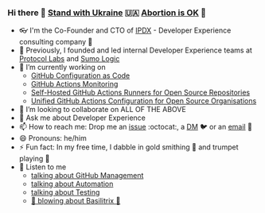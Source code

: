 ### Hi there 👋 [Stand with Ukraine](https://ukraine.ua/) 🇺🇦 [Abortion is OK](https://aborcjajestok.pl/) 🏥

- 👓 I'm the Co-Founder and CTO of [IPDX](https://ipdx.co) - Developer Experience consulting company 💖
- 📠 Previously, I founded and led internal Developer Experience teams at [Protocol Labs](https://protocol.ai/) and [Sumo Logic](https://sumologic.com)
- 🔭 I’m currently working on 
  - [GitHub Configuration as Code](https://github.com/ipdxco/github-as-code)
  - [GitHub Actions Monitoring](https://github.com/ipdxco/github-monitoring-dashboard)
  - [Self-Hosted GitHub Actions Runners for Open Source Repositories](https://github.com/ipdxco/custom-github-runners)  
  - [Unified GitHub Actions Configuration for Open Source Organisations](https://github.com/pl-strflt/uci)
- 👯 I’m looking to collaborate on ALL OF THE ABOVE
- 💬 Ask me about Developer Experience
- 📫 How to reach me: Drop me an [issue](https://github.com/galargh/galargh/issues/new/choose) :octocat:, a [DM](https://twitter.com/galargh) 🐦 or an [email](mailto:piotr@piotrgalar.com) 📧 
- 😄 Pronouns: he/him
- ⚡ Fun fact: In my free time, I dabble in gold smithing 💍 and trumpet playing 🎺
- 🎼 Listen to me 
  - [talking about GitHub Management](https://www.youtube.com/watch?v=t_Ywrsrxp_Y&pp=ygUHZ2FsYXJnaA%3D%3D)
  - [talking about Automation](https://www.youtube.com/watch?v=bILa9sPpBMs&t=14s&pp=ygUHZ2FsYXJnaA%3D%3D)
  - [talking about Testing](https://www.youtube.com/watch?v=PmIf77thO_c&pp=ygUHZ2FsYXJnaA%3D%3D)
  - [:trumpet: blowing about Basilitrix 🎺](https://open.spotify.com/album/1dpdeJPekV5k7WeJhL8vbW)
